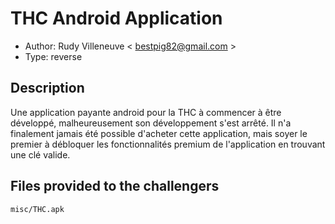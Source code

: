 # THC Android Application

- Author: Rudy Villeneuve < bestpig82@gmail.com >
- Type: reverse

## Description

Une application payante android pour la THC à commencer à être développé, malheureusement son développement s'est arrêté. Il n'a finalement jamais été possible d'acheter cette application, mais soyer le premier à débloquer les fonctionnalités premium de l'application en trouvant une clé valide.

## Files provided to the challengers

`misc/THC.apk`
